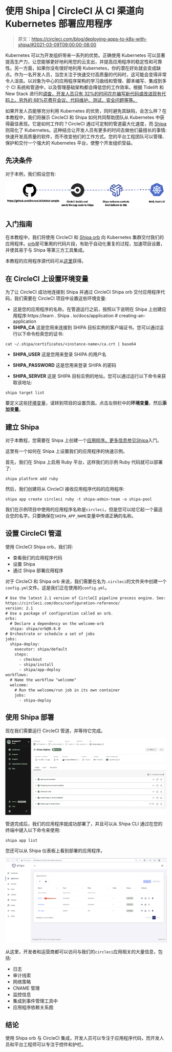 # 使用 Shipa | CircleCI 从 CI 渠道向 Kubernetes 部署应用程序

> 原文：<https://circleci.com/blog/deploying-apps-to-k8s-with-shipa/#2021-03-09T09:00:00-08:00>

Kubernetes 可以为开发组织带来一系列的优势。正确使用 Kubernetes 可以显著提高生产力，让您能够更好地利用您的云支出，并提高应用程序的稳定性和可靠性。另一方面，如果你没有很好地利用 Kubernetes，你的潜在好处就会变成缺点。作为一名开发人员，当您关注于快速交付高质量的代码时，这可能会变得非常令人沮丧。以对象为中心的应用程序架构的学习曲线和管理、脚本编写、集成到多个 CI 系统和管道中，以及管理基础架构都会降低您的工作效率。根据 Tidelift 和 New Stack 进行的[调查，开发人员只有 32%的时间花在编写新代码或改进现有代码上。另外的 68%花费在会议、代码维护、测试、安全问题等等。](https://thenewstack.io/how-much-time-do-developers-spend-actually-writing-code/)

如果开发人员能够充分利用 Kubernetes 的优势，同时避免其缺陷，会怎么样？在本教程中，我们将展示 CircleCI 和 Shipa 如何共同帮助团队从 Kubernetes 中获得最佳表现。它是如何工作的？CircleCI 通过可定制的管道最大化速度，而 [Shipa](https://www.shipa.io/) 则简化了 Kubernetes。这种结合让开发人员有更多的时间去做他们最擅长的事情:快速开发高质量的软件，而不改变他们的工作方式。您的平台工程团队可以管理、保护和交付一个强大的 Kubernetes 平台，使整个开发组织受益。

## 先决条件

对于本例，我们假设您有:

![CI pipeline with Shipa](img/3b520f2693466c3ad34ba4219f7b29ba.png)

## 入门指南

在本教程中，我们将使用 CircleCI 和 [Shipa orb](https://circleci.com/developer/orbs/orb/shipa/shipa) 向 Kubernetes 集群交付我们的应用程序。[orb](https://circleci.com/orbs/)是可重用的代码片段，有助于自动化重复的过程，加速项目设置，并使其易于与 Shipa 等第三方工具集成。

本教程的应用程序源代码可从[这里](https://github.com/brunoa19/circleci-sample)获得。

## 在 CircleCI 上设置环境变量

为了让 CircleCI 成功地连接到 Shipa 并通过 CircleCI Shipa orb 交付应用程序代码，我们需要在 CircleCI 项目中设置这些环境变量:

*   这是您的应用程序的名称。在管道运行之前，按照以下说明在 Shipa 上创建应用程序:https://learn . Shipa . io/docs/application # creating-an-application
*   **SHIPA_CA** 这是您用来连接到 SHIPA 目标实例的客户端证书。您可以通过运行以下命令检索您的证书:

```
cat ~/.shipa/certificates/<instance-name>/ca.crt | base64 
```

*   **SHIPA_USER** 这是您用来登录 SHIPA 的用户名

*   **SHIPA_PASSWORD** 这是您用来登录 SHIPA 的密码

*   **SHIPA_SERVER** 这是 SHIPA 目标实例的地址。您可以通过运行以下命令来获取该地址:

```
shipa target list 
```

要定义这些[环境变量](https://circleci.com/docs/env-vars/#setting-an-environment-variable-in-a-project)，请转到项目的设置页面。点击左侧栏中的**环境变量**，然后**添加变量**。

## 建立 Shipa

对于本教程，您需要在 Shipa 上创建一个[应用程序。更多信息参见](https://learn.shipa.io/docs/application#creating-an-application)[Shipa](https://learn.shipa.io/docs/setup)入门。

这里有一个如何在 Shipa 上设置我们的应用程序的快速示例。

首先，我们在 Shipa 上启用 Ruby 平台，这样我们的示例 Ruby 代码就可以部署了:

```
shipa platform add ruby 
```

然后，我们创建将从 CircleCI 接收应用程序代码的应用程序:

```
shipa app create circleci ruby -t shipa-admin-team -o shipa-pool 
```

我们在示例项目中使用的应用程序名称是`circleci`，但是您可以给它起一个最适合您的名字。只要确保在`SHIPA_APP_NAME`变量中传递正确的名称。

## 设置 CircleCI 管道

使用 CircleCI Shipa orb，我们将:

*   查看我们的应用程序代码
*   设置 Shipa
*   通过 Shipa 部署应用程序

对于 CircleCI 和 Shipa orb 来说，我们需要在名为`.circleci`的文件夹中创建一个`config.yml`文件。这是我们正在使用的`config.yml`。

```
# Use the latest 2.1 version of CircleCI pipeline process engine. See: https://circleci.com/docs/configuration-reference/
version: 2.1
# Use a package of configuration called an orb.
orbs:
  # Declare a dependency on the welcome-orb
  shipa: shipa/orb@0.6.0
# Orchestrate or schedule a set of jobs
jobs:
  shipa-deploy:
    executor: shipa/default
    steps:
      - checkout
      - shipa/install
      - shipa/app-deploy
workflows:
  # Name the workflow "welcome"
  welcome:
    # Run the welcome/run job in its own container
    jobs:
      - shipa-deploy 
```

## 使用 Shipa 部署

现在我们需要运行 CircleCI 管道，并等待它完成。

![CircleCI dashboard with shipa-deploy job success](img/3d4d91b9bd0eb9d8f21c580aac6dc18f.png)

管道完成后，我们的应用程序就成功部署了，并且可以从 Shipa CLI 通过在您的终端中键入以下命令来使用:

```
shipa app list 
```

您还可以从 Shipa 仪表板上看到部署的应用程序。

![CircleCI dashboard with shipa-deploy job success](img/5be8a3ded8b43a4970ce462cefdb2514.png)

从这里，开发者和运营商都可以访问与我们的`circleci`应用相关的大量信息，包括:

*   日志
*   审计线索
*   网络策略
*   CNAME 管理
*   监控信息
*   集成到事件管理工具中
*   应用程序依赖关系图

## 结论

使用 Shipa orb 与 CircleCI 集成，开发人员可以专注于应用程序代码，而开发人员和平台工程师可以专注于控件和护栏。